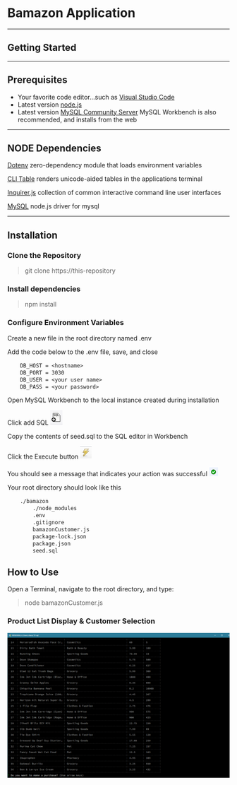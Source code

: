 # Bamazon Application

---

## Getting Started

---

## Prerequisites

- Your favorite code editor...such as [Visual Studio Code](https://code.visualstudio.com/)
- Latest version [node.js](https://nodejs.org/en/)
- Latest version [MySQL Community Server](https://dev.mysql.com/downloads/) MySQL Workbench is also recommended, and installs from the web

---

## NODE Dependencies

[Dotenv](https://www.npmjs.com/package/dotenv) zero-dependency module that loads environment variables

[CLI Table](https://www.npmjs.com/package/cli-table) renders unicode-aided tables in the applications terminal

[Inquirer.js](https://www.npmjs.com/package/inquirer) collection of common interactive command line user interfaces

[MySQL](https://www.npmjs.com/package/mysql) node.js driver for mysql

---

## Installation

### Clone the Repository
> git clone https://this-repository

### Install dependencies
  > npm install

### Configure Environment Variables
Create a new file in the root directory named .env

Add the code below to the .env file, save, and close
```
    DB_HOST = <hostname>
    DB_PORT = 3030
    DB_USER = <your user name>
    DB_PASS = <your password>
```
Open MySQL Workbench to the local instance created during installation

Click add SQL ![alt](https://github.com/chaosZeroFive/10-sql/blob/master/demo/add-sql.PNG)

Copy the contents of seed.sql to the SQL editor in Workbench

Click the Execute button ![alt](https://github.com/chaosZeroFive/10-sql/blob/master/demo/run.PNG)

You should see a message that indicates your action was successful ![alt](https://github.com/chaosZeroFive/10-sql/blob/master/demo/success.PNG)

Your root directory should look like this

```
    ./bamazon
        ./node_modules
        .env
        .gitignore
        bamazonCustomer.js
        package-lock.json
        package.json
        seed.sql
```

## How to Use

Open a Terminal, navigate to the root directory, and type:
> node bamazonCustomer.js

### Product List Display & Customer Selection
![products](/demo/products.png)